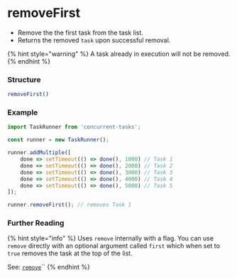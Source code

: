 # removeFirst

* Remove the the first task from the task list. 
* Returns the removed `task` upon successful removal. 

{% hint style="warning" %}
A task already in execution will not be removed.
{% endhint %}

### Structure

```javascript
removeFirst()
```

### Example

```javascript
import TaskRunner from 'concurrent-tasks';

const runner = new TaskRunner();

runner.addMultiple([
    done => setTimeout(() => done(), 1000) // Task 1 
    done => setTimeout(() => done(), 2000) // Task 2
    done => setTimeout(() => done(), 3000) // Task 3
    done => setTimeout(() => done(), 4000) // Task 4
    done => setTimeout(() => done(), 5000) // Task 5
]);

runner.removeFirst(); // removes Task 1
```

### Further Reading

{% hint style="info" %}
Uses `remove` internally with a flag. You can use `remove` directly with an optional argument called `first` which when set to `true` removes the task at the top of the list. 

See: [`remove`](removefirst.md)\`\`
{% endhint %}

